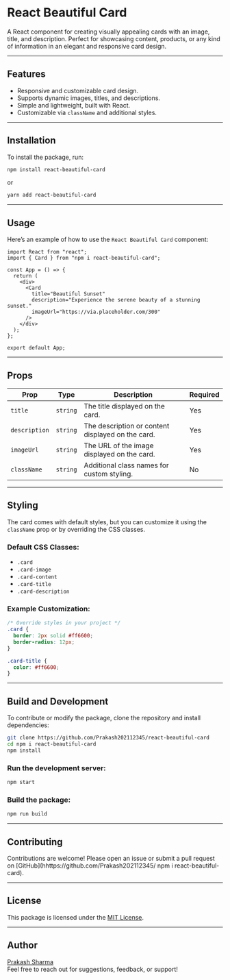 
# **React Beautiful Card**

A React component for creating visually appealing cards with an image, title, and description. Perfect for showcasing content, products, or any kind of information in an elegant and responsive card design.

---

## **Features**
- Responsive and customizable card design.
- Supports dynamic images, titles, and descriptions.
- Simple and lightweight, built with React.
- Customizable via `className` and additional styles.

---

## **Installation**

To install the package, run:

```bash
npm install react-beautiful-card
```

or

```bash
yarn add react-beautiful-card
```

---

## **Usage**

Here’s an example of how to use the `React Beautiful Card` component:

```tsx
import React from "react";
import { Card } from "npm i react-beautiful-card";

const App = () => {
  return (
    <div>
      <Card
        title="Beautiful Sunset"
        description="Experience the serene beauty of a stunning sunset."
        imageUrl="https://via.placeholder.com/300"
      />
    </div>
  );
};

export default App;
```

---

## **Props**

| Prop         | Type     | Description                                      | Required |
|--------------|----------|--------------------------------------------------|----------|
| `title`      | `string` | The title displayed on the card.                 | Yes      |
| `description`| `string` | The description or content displayed on the card.| Yes      |
| `imageUrl`   | `string` | The URL of the image displayed on the card.      | Yes      |
| `className`  | `string` | Additional class names for custom styling.       | No       |

---

## **Styling**

The card comes with default styles, but you can customize it using the `className` prop or by overriding the CSS classes.

### Default CSS Classes:
- `.card`
- `.card-image`
- `.card-content`
- `.card-title`
- `.card-description`

### Example Customization:

```css
/* Override styles in your project */
.card {
  border: 2px solid #ff6600;
  border-radius: 12px;
}

.card-title {
  color: #ff6600;
}
```

---

## **Build and Development**

To contribute or modify the package, clone the repository and install dependencies:

```bash
git clone https://github.com/Prakash202112345/react-beautiful-card
cd npm i react-beautiful-card
npm install
```

### Run the development server:
```bash
npm start
```

### Build the package:
```bash
npm run build
```

---

## **Contributing**

Contributions are welcome! Please open an issue or submit a pull request on [GitHub](hhttps://github.com/Prakash202112345/ npm i react-beautiful-card).

---

## **License**

This package is licensed under the [MIT License](LICENSE).

---

## **Author**

[Prakash Sharma](https://github.com/Prakash202112345)  
Feel free to reach out for suggestions, feedback, or support!
